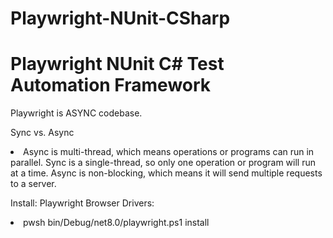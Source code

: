 # Playwright-NUnit-CSharp
<h1>Playwright NUnit C# Test Automation Framework</h1>

Playwright is ASYNC codebase. 

Sync vs. Async
<li> Async is multi-thread, which means operations or programs can run in parallel. Sync is a single-thread, so only one operation or program will run at a time. Async is non-blocking, which means it will send multiple requests to a server. </li>


Install:
Playwright Browser Drivers:
<li> pwsh bin/Debug/net8.0/playwright.ps1 install </li>
